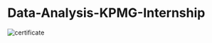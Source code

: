 # Data-Analysis-KPMG-Internship
![certificate](https://user-images.githubusercontent.com/104658866/196005770-bc964d43-a236-4915-9307-0cc75e151ec1.png)

